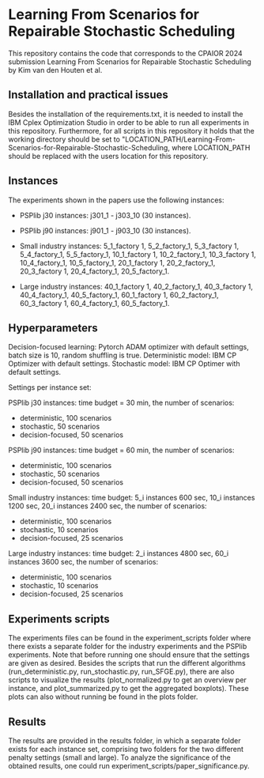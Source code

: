 # Learning From Scenarios for Repairable Stochastic Scheduling

This repository contains the code that corresponds to the CPAIOR 2024 submission Learning From Scenarios for Repairable Stochastic Scheduling by Kim van den Houten et al.

## Installation and practical issues
Besides the installation of the requirements.txt, it is needed to install the IBM Cplex Optimization Studio in order to be able to run all experiments in this repository. Furthermore, for all scripts in this repository it holds that the working directory should be set to "LOCATION_PATH/Learning-From-Scenarios-for-Repairable-Stochastic-Scheduling, where LOCATION_PATH should be replaced with the users location for this repository.

## Instances
The experiments shown in the papers use the following instances:

- PSPlib j30 instances: j301_1 - j303_10 (30 instances). 

- PSPlib j90 instances: j901_1 - j903_10 (30 instances).

- Small industry instances: 5_1_factory 1, 5_2_factory_1, 5_3_factory 1, 5_4_factory_1, 5_5_factory_1, 10_1_factory 1, 10_2_factory_1, 10_3_factory 1, 10_4_factory_1, 10_5_factory_1, 20_1_factory 1, 20_2_factory_1, 20_3_factory 1, 20_4_factory_1, 20_5_factory_1.

- Large industry instances: 40_1_factory 1, 40_2_factory_1, 40_3_factory 1, 40_4_factory_1, 40_5_factory_1, 60_1_factory 1, 60_2_factory_1, 60_3_factory 1, 60_4_factory_1, 60_5_factory_1.

## Hyperparameters

Decision-focused learning: Pytorch ADAM optimizer with default settings, batch size is 10, random shuffling is true. 
Deterministic model: IBM CP Optimizer with default settings.
Stochastic model: IBM CP Optimer with default settings. 

Settings per instance set:

PSPlib j30 instances: time budget = 30 min, the number of scenarios:

- deterministic, 100 scenarios
- stochastic, 50 scenarios
- decision-focused, 50 scenarios

PSPlib j90 instances: time budget = 60 min, the number of scenarios:

- deterministic, 100 scenarios
- stochastic, 50 scenarios
- decision-focused, 50 scenarios

Small industry instances: time budget: 5_i instances 600 sec, 10_i instances 1200 sec, 20_i instances 2400 sec, the number of scenarios:

- deterministic, 100 scenarios
- stochastic, 10 scenarios
- decision-focused, 25 scenarios

Large industry instances: time budget: 2_i instances 4800 sec, 60_i instances 3600 sec, the number of scenarios:

- deterministic, 100 scenarios
- stochastic, 10 scenarios
- decision-focused, 25 scenarios

## Experiments scripts

The experiments files can be found in the experiment_scripts folder where there exists a separate folder for the industry experiments and the PSPlib experiments. Note that before running one should ensure that the settings are given as desired. Besides the scripts that run the different algorithms (run_deterministic.py, run_stochastic.py, run_SFGE.py), there are also scripts to visualize the results (plot_normalized.py to get an overview per instance, and plot_summarized.py to get the aggregated boxplots). These plots can also without running be found in the plots folder.

## Results

The results are provided in the results folder, in which a separate folder exists for each instance set, comprising two folders for the two different penalty settings (small and large). To analyze the significance of the obtained results, one could run experiment_scripts/paper_significance.py. 
